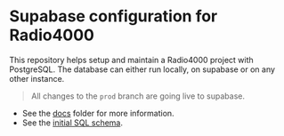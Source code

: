 # Supabase configuration for Radio4000

This repository helps setup and maintain a Radio4000 project with PostgreSQL.
The database can either run locally, on supabase or on any other instance.

> All changes to the `prod` branch are going live to supabase.

- See the [docs](./docs) folder for more information.
- See the [initial SQL schema](./supabase/migrations/20240418145338_initial_schema.sql).
